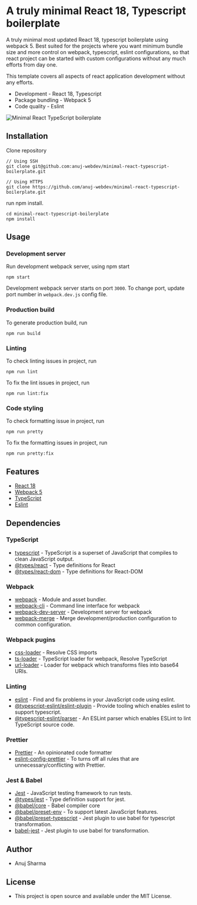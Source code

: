 # A truly minimal React 18, Typescript boilerplate
A truly minimal most updated React 18, typescript boilerplate using webpack 5. Best suited for the projects where you want minimum bundle size and more control on webpack, typescript, eslint configurations, so that react project can be started with custom configurations without any much efforts from day one.

This template covers all aspects of react application development without any efforts.
- Development - React 18, Typescript
- Package bundling - Webpack 5
- Code quality - Eslint

![Minimal React TypeScript boilerplate](https://s8.gifyu.com/images/project-gif.gif)

## Installation
Clone repository
```
// Using SSH
git clone git@github.com:anuj-webdev/minimal-react-typescript-boilerplate.git

// Using HTTPS
git clone https://github.com/anuj-webdev/minimal-react-typescript-boilerplate.git
```
run npm install.
```
cd minimal-react-typescript-boilerplate
npm install
```

## Usage
### **Development server**
Run development webpack server, using npm start
```
npm start
```
Development webpack server starts on port `3000`. To  change port, update port number in `webpack.dev.js` config file.

### **Production build**
To generate production build, run
```
npm run build
```

### **Linting**
To check linting issues in project, run
```
npm run lint
```

To fix the lint issues in project, run
```
npm run lint:fix
```

### **Code styling**
To check formatting issue in project, run
```
npm run pretty
```

To fix the formatting issues in project, run
```
npm run pretty:fix
```

## Features
- [React 18](https://reactjs.org/blog/2022/03/29/react-v18.html)
- [Webpack 5](https://webpack.js.org/concepts/)
- [TypeScript](https://www.typescriptlang.org/)
- [Eslint](https://github.com/eslint/eslint)

## Dependencies
### **TypeScript**
- [typescript](https://github.com/microsoft/TypeScript) - TypeScript is a superset of JavaScript that compiles to clean JavaScript output.
- [@types/react](https://github.com/DefinitelyTyped/DefinitelyTyped) - Type definitions for React
- [@types/react-dom](https://github.com/DefinitelyTyped/DefinitelyTyped) - Type definitions for React-DOM

### **Webpack**
- [webpack](https://github.com/webpack/webpack) - Module and asset bundler.
- [webpack-cli](https://github.com/webpack/webpack-cli) - Command line interface for webpack
- [webpack-dev-server](https://github.com/webpack/webpack-dev-server) - Development server for webpack
- [webpack-merge](https://github.com/survivejs/webpack-merge) - Merge development/production configuration to common configuration.

### **Webpack pugins**
- [css-loader](https://github.com/webpack-contrib/css-loader) - Resolve CSS imports
- [ts-loader](https://github.com/TypeStrong/ts-loader) - TypeScript loader for webpack, Resolve TypeScript
- [url-loader](https://github.com/webpack-contrib/url-loader) - Loader for webpack which transforms files into base64 URIs.

### **Linting**
- [eslint](https://github.com/eslint/eslint) - Find and fix problems in your JavaScript code using eslint.
- [@typescript-eslint/eslint-plugin](https://github.com/typescript-eslint/typescript-eslint) - Provide tooling which enables eslint to support typescript.
- [@typescript-eslint/parser](https://github.com/typescript-eslint/typescript-eslint) - An ESLint parser which enables ESLint to lint TypeScript source code.

### **Prettier**
- [Prettier](https://github.com/prettier/prettier) - An opinionated code formatter
- [eslint-config-prettier](https://github.com/prettier/eslint-config-prettier) - To turns off all rules that are unnecessary/conflicting with Prettier.

### **Jest & Babel**
- [Jest](https://github.com/facebook/jest) - JavaScript testing framework to run tests.
- [@types/jest](https://github.com/DefinitelyTyped/DefinitelyTyped) - Type definition support for jest.
- [@babel/core](https://github.com/babel/babel) - Babel compiler core
- [@babel/preset-env](https://github.com/babel/babel) - To support latest JavaScript features.
- [@babel/preset-typescript](https://github.com/babel/babel) - Jest plugin to use babel for typescript transformation.
- [babel-jest](https://github.com/facebook/jest) - Jest plugin to use babel for transformation.

## Author
- Anuj Sharma

## License
- This project is open source and available under the MIT License.
